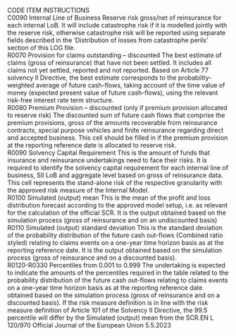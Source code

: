  
CODE  ITEM  INSTRUCTIONS  
C0090  Internal Line of Business  Reserve risk gross/net of reinsurance for each internal LoB. 
It will include catastrophe risk if it is modelled jointly with the reserve risk, 
otherwise catastrophe risk will be reported using separate fields described in the 
‘Distribution of losses from catastrophe perils’ section of this LOG file.  
R0070  Provision for claims 
outstanding – discounted  The best estimate of claims (gross of reinsurance) that have not been settled. It 
includes all claims not yet settled, reported and not reported. Based on Article 77 
solvency II Directive, the best estimate corresponds to the probability-weighted 
average of future cash-flows, taking account of the time value of money (expected 
present value of future cash-flows), using the relevant risk-free interest rate term 
structure.  
R0080  Premium Provision – 
discounted (only if premium 
provision allocated to reserve 
risk)  The discounted sum of future cash flows that comprise the premium provisions, 
gross of the amounts recoverable from reinsurance contracts, special purpose 
vehicles and finite reinsurance regarding direct and accepted business. This cell 
should be filled in if the premium provision at the reporting reference date is 
allocated to reserve risk.  
R0090  Solvency Capital Requirement  This is the amount of funds that insurance and reinsurance undertakings need to 
face their risks. It is required to identify the solvency capital requirement for each 
internal line of business, SII LoB and aggregate level based on gross of reinsurance 
data. 
This cell represents the stand-alone risk of the respective granularity with the 
approved risk measure of the Internal Model.  
R0100  Simulated (output) mean  This is the mean of the profit and loss distribution forecast according to the 
approved model setup, i.e. as relevant for the calculation of the official SCR. It 
is the output obtained based on the simulation process (gross of reinsurance and 
on an undiscounted basis)  
R0110  Simulated (output) standard 
deviation  This is the standard deviation of the probability distribution of the future cash 
out-flows (Combined ratio styled) relating to claims events on a one-year time 
horizon basis as at the reporting reference date. It is the output obtained based on 
the simulation process (gross of reinsurance and on a discounted basis).  
R0120-R0330  Percentiles from 0.001 to 
0.999  The undertaking is expected to indicate the amounts of the percentiles required in 
the table related to the probability distribution of the future cash out-flows 
relating to claims events on a one-year time horizon basis as at the reporting 
reference date obtained based on the simulation process (gross of reinsurance and 
on a discounted basis). 
If the risk measure definition is in line with the risk measure definition of 
Article 101 of the Solvency II Directive, the 99.5 percentile will differ by the 
Simulated (output) mean from the SCR.EN  L 120/970 Official Journal of the European Union 5.5.2023